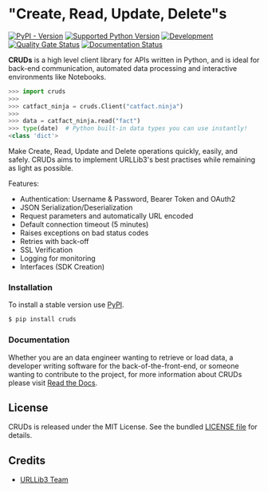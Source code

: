 # "Create, Read, Update, Delete"s

[![PyPI - Version](https://img.shields.io/pypi/v/cruds)](https://pypi.org/project/cruds/)
[![Supported Python Version](https://img.shields.io/pypi/pyversions/cruds?logo=python&logoColor=FFE873)](https://pypi.org/project/cruds/)
[![Development](https://github.com/johnbrandborg/cruds/actions/workflows/development.yml/badge.svg)](https://github.com/johnbrandborg/cruds/actions/workflows/development.yml)
[![Quality Gate Status](https://sonarcloud.io/api/project_badges/measure?project=johnbrandborg_cruds&metric=alert_status)](https://sonarcloud.io/summary/new_code?id=johnbrandborg_cruds)
[![Documentation Status](https://readthedocs.org/projects/cruds/badge/?version=latest)](https://cruds.readthedocs.io/en/latest/?badge=latest)

**CRUDs** is a high level client library for APIs written in Python, and is ideal for back-end
communication, automated data processing and interactive environments like Notebooks.

```python
>>> import cruds
>>>
>>> catfact_ninja = cruds.Client("catfact.ninja")
>>>
>>> data = catfact_ninja.read("fact")
>>> type(date)  # Python built-in data types you can use instantly!
<class 'dict'>
```

Make Create, Read, Update and Delete operations quickly, easily, and safely. CRUDs
aims to implement URLLib3's best practises while remaining as light as possible.

Features:
 * Authentication: Username & Password, Bearer Token and OAuth2
 * JSON Serialization/Deserialization
 * Request parameters and automatically URL encoded
 * Default connection timeout (5 minutes)
 * Raises exceptions on bad status codes
 * Retries with back-off
 * SSL Verification
 * Logging for monitoring
 * Interfaces (SDK Creation)

### Installation

To install a stable version use [PyPI](https://pypi.org/project/cruds/).

```bash
$ pip install cruds
```

### Documentation

Whether you are an data engineer wanting to retrieve or load data, a developer
writing software for the back-of-the-front-end, or someone wanting to contribute
to the project, for more information about CRUDs please visit
[Read the Docs](https://cruds.readthedocs.io).

## License

CRUDs is released under the MIT License. See the bundled
[LICENSE file](https://github.com/johnbrandborg/cruds/blob/main/LICENSE)
for details.

## Credits

* [URLLib3 Team](https://github.com/urllib3)
